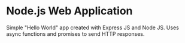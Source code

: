 # Node.js Web Application

Simple "Hello World" app created with Express JS and Node JS. Uses async functions and promises to send HTTP responses.